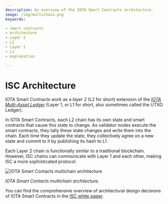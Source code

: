 ```yaml
---
description: An overview of the IOTA Smart Contracts architecture.
image: /img/multichain.png
keywords:

- smart contracts
- architecture
- Layer 2
- L2
- Layer 1
- L1
- explanation

---
```


# ISC Architecture

IOTA Smart Contracts work as a _layer 2_ (L2 for short) extension of the [_IOTA Multi-Asset
Ledger_](https://github.com/lzpap/tips/blob/master/tips/TIP-0018/tip-0018.md) (Layer 1, or L1 for short, also sometimes
called the UTXO Ledger).

In IOTA Smart Contracts, each L2 chain has its own state and smart contracts that cause this state to change.
As validator nodes execute the smart contracts, they tally these state changes and write them into the chain.
Each time they update the state, they collectively agree on a new state and commit to it by publishing its hash to L1.

Each Layer 2 chain is functionally similar to a traditional blockchain.
However, ISC chains can communicate with Layer 1 and each other, making ISC a more sophisticated protocol.

![IOTA Smart Contacts multichain architecture](/img/multichain.png "Click to see the full-size image.")

*IOTA Smart Contacts multichain architecture.*

You can find the comprehensive overview of architectural design decisions of IOTA Smart Contracts in the
[ISC white paper](https://files.iota.org/papers/ISC_WP_Nov_10_2021.pdf).
